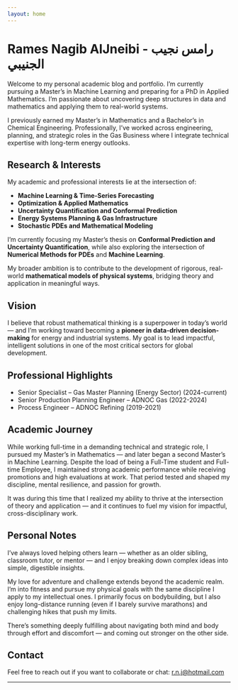 ```yaml
---
layout: home
---
```


# Rames Nagib AlJneibi - رامس نجيب الجنيبي

Welcome to my personal academic blog and portfolio. I’m currently pursuing a Master’s in Machine Learning and preparing for a PhD in Applied Mathematics. I’m passionate about uncovering deep structures in data and mathematics and applying them to real-world systems. 

I previously earned my Master’s in Mathematics and a Bachelor’s in Chemical Engineering. Professionally, I’ve worked across engineering, planning, and strategic roles in the Gas Business where I integrate technical expertise with long-term energy outlooks.

## Research & Interests

My academic and professional interests lie at the intersection of:

- **Machine Learning & Time-Series Forecasting**  
- **Optimization & Applied Mathematics**  
- **Uncertainty Quantification and Conformal Prediction**  
- **Energy Systems Planning & Gas Infrastructure**  
- **Stochastic PDEs and Mathematical Modeling**


I’m currently focusing my Master’s thesis on **Conformal Prediction and Uncertainty Quantification**, while also exploring the intersection of **Numerical Methods for PDEs** and **Machine Learning**.  

My broader ambition is to contribute to the development of rigorous, real-world **mathematical models of physical systems**, bridging theory and application in meaningful ways.

## Vision

I believe that robust mathematical thinking is a superpower in today’s world — and I’m working toward becoming a **pioneer in data-driven decision-making** for energy and industrial systems. My goal is to lead impactful, intelligent solutions in one of the most critical sectors for global development.

## Professional Highlights

- Senior Specialist – Gas Master Planning (Energy Sector) (2024-current)
- Senior Production Planning Engineer – ADNOC Gas (2022-2024)
- Process Engineer – ADNOC Refining (2019-2021)

## Academic Journey

While working full-time in a demanding technical and strategic role, I pursued my Master’s in Mathematics — and later began a second Master’s in Machine Learning. Despite the load of being a Full-Time student and Full-time Employee, I maintained strong academic performance while receiving promotions and high evaluations at work. That period tested and shaped my discipline, mental resilience, and passion for growth.

It was during this time that I realized my ability to thrive at the intersection of theory and application — and it continues to fuel my vision for impactful, cross-disciplinary work.


## Personal Notes

I’ve always loved helping others learn — whether as an older sibling, classroom tutor, or mentor — and I enjoy breaking down complex ideas into simple, digestible insights.

My love for adventure and challenge extends beyond the academic realm. I’m into fitness and pursue my physical goals with the same discipline I apply to my intellectual ones. I primarily focus on bodybuilding, but I also enjoy long-distance running (even if I barely survive marathons) and challenging hikes that push my limits.

There’s something deeply fulfilling about navigating both mind and body through effort and discomfort — and coming out stronger on the other side.



## Contact

Feel free to reach out if you want to collaborate or chat:
r.n.j@hotmail.com

---
